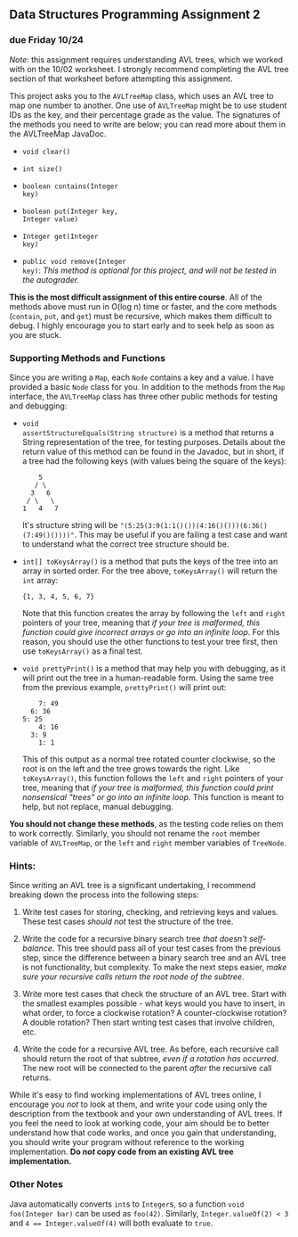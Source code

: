 
## Data Structures Programming Assignment 2
### due Friday 10/24 

*Note*: this assignment requires understanding AVL trees, which we worked with on the 10/02 worksheet. I strongly recommend completing the AVL tree section of that worksheet before attempting this assignment.

This project asks you to the `AVLTreeMap` class, which uses an AVL tree to map one number to another. One use of `AVLTreeMap` might be to use student IDs as the key, and their percentage grade as the value. The signatures of the methods you need to write are below; you can read more about them in the AVLTreeMap JavaDoc.

* <code class="prettyprint lang-java">void clear()</code>

* <code class="prettyprint lang-java">int size()</code>

* <code class="prettyprint lang-java">boolean contains(Integer key)</code>

* <code class="prettyprint lang-java">boolean put(Integer key, Integer value)</code>

* <code class="prettyprint lang-java">Integer get(Integer key)</code>

* <code class="prettyprint lang-java">public void remove(Integer key)</code>:  *This method is optional for this project, and will not be tested in the autograder.*

__This is the most difficult assignment of this entire course__. All of the methods above must run in O(log n) time or faster, and the core methods (`contain`, `put`, and `get`) must be recursive, which makes them difficult to debug. I highly encourage you to start early and to seek help as soon as you are stuck.

### Supporting Methods and Functions

Since you are writing a `Map`, each `Node` contains a key and a value. I have provided a basic `Node` class for you. In addition to the methods from the `Map` interface, the `AVLTreeMap` class has three other public methods for testing and debugging:

* <code class="prettyprint lang-java">void assertStructureEquals(String structure)</code> is a method that returns a String representation of the tree, for testing purposes. Details about the return value of this method can be found in the Javadoc, but in short, if a tree had the following keys (with values being the square of the keys):

    ```
        5
       / \
      3   6
     / \   \
    1   4   7
    ```

    It's structure string will be `"(5:25(3:9(1:1()())(4:16()()))(6:36()(7:49()())))"`. This may be useful if you are failing a test case and want to understand what the correct tree structure should be.

* <code class="prettyprint lang-java">int[] toKeysArray()</code> is a method that puts the keys of the tree into an array in sorted order. For the tree above, `toKeysArray()` will return the `int` array:

    ```
    {1, 3, 4, 5, 6, 7}
    ```

    Note that this function creates the array by following the `left` and `right` pointers of your tree, meaning that *if your tree is malformed, this function could give incorrect arrays or go into an infinite loop*. For this reason, you should use the other functions to test your tree first, then use `toKeysArray()` as a final test.

* <code class="prettyprint lang-java">void prettyPrint()</code> is a method that may help you with debugging, as it will print out the tree in a human-readable form. Using the same tree from the previous example, `prettyPrint()` will print out:

    ```
        7: 49
      6: 36
    5: 25
        4: 16
      3: 9
        1: 1
    ```

    This of this output as a normal tree rotated counter clockwise, so the root is on the left and the tree grows towards the right. Like `toKeysArray()`, this function follows the `left` and `right` pointers of your tree, meaning that *if your tree is malformed, this function could print nonsensical "trees" or go into an infinite loop*. This function is meant to help, but not replace, manual debugging.

__You should not change these methods__, as the testing code relies on them to work correctly. Similarly, you should not rename the `root` member variable of `AVLTreeMap`, or the `left` and `right` member variables of `TreeNode`.

### Hints:

Since writing an AVL tree is a significant undertaking, I recommend breaking down the process into the following steps:

1. Write test cases for storing, checking, and retrieving keys and values. These test cases *should not* test the structure of the tree.

2. Write the code for a recursive binary search tree *that doesn't self-balance*. This tree should pass all of your test cases from the previous step, since the difference between a binary search tree and an AVL tree is not functionality, but complexity. To make the next steps easier, *make sure your recursive calls return the root node of the subtree*.

3. Write more test cases that check the structure of an AVL tree. Start with the smallest examples possible - what keys would you have to insert, in what order, to force a clockwise rotation? A counter-clockwise rotation? A double rotation? Then start writing test cases that involve children, etc.

4. Write the code for a recursive AVL tree. As before, each recursive call should return the root of that subtree, *even if a rotation has occurred*. The new root will be connected to the parent *after* the recursive call returns.

While it's easy to find working implementations of AVL trees online, I encourage you *not* to look at them, and write your code using only the description from the textbook and your own understanding of AVL trees. If you feel the need to look at working code, your aim should be to better understand how that code works, and once you gain that understanding, you should write your program without reference to the working implementation. __Do *not* copy code from an existing AVL tree implementation.__

### Other Notes

Java automatically converts `int`s to `Integer`s, so a function <code class="prettyprint lang-java">void foo(Integer bar)</code> can be used as <code class="prettyprint lang-java">foo(42)</code>. Similarly, <code class="prettyprint lang-java">Integer.valueOf(2) < 3</code> and <code class="prettyprint lang-java">4 == Integer.valueOf(4)</code> will both evaluate to <code class="prettyprint lang-java">true</code>.

</body>
</html>
